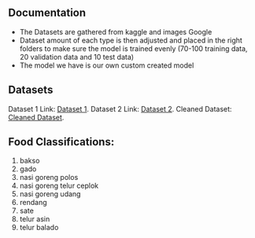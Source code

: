## Documentation
- The Datasets are gathered from kaggle and images Google
- Dataset amount of each type is then adjusted and placed in the right folders to make sure the model is trained evenly (70-100 training data, 20 validation data and 10 test data)
- The model we have is our own custom created model

## Datasets
Dataset 1 Link: [Dataset 1](https://www.kaggle.com/datasets/theresalusiana/indonesian-food/data).
Dataset 2 Link: [Dataset 2](https://www.kaggle.com/datasets/faldoae/padangfood).
Cleaned Dataset: [Cleaned Dataset](https://drive.google.com/drive/folders/13AOguZA8xAyGQVkCxg0vusX5o7yEcAVS?usp=sharing).

## Food Classifications:
1. bakso
2. gado
3. nasi goreng polos
4. nasi goreng telur ceplok
5. nasi goreng udang
6. rendang
7. sate
8. telur asin
9. telur balado

